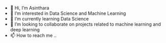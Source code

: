 - 👋 Hi, I’m Asinthara
- 👀 I’m interested in Data Science and Machine Learning
- 🌱 I’m currently learning Data Science
- 💞️ I’m looking to collaborate on projects related to machine learning and deep learning
- 📫 How to reach me ..

<!---
asintharak77/asintharak77 is a ✨ special ✨ repository because its `README.md` (this file) appears on your GitHub profile.
You can click the Preview link to take a look at your changes.
--->
